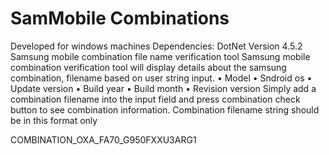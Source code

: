 # SamMobile Combinations
Developed for windows machines 
Dependencies:
  DotNet Version 4.5.2
Samsung mobile combination file name verification tool
Samsung mobile combination verification tool will display details about the samsung combination,
filename based on user string input.
  • Model
  • Sndroid os
  • Update version
  • Build year
  • Build month
  • Revision version
Simply add a combination filename into the input field and press combination check button to see combination information.
Combination filename string should be in this format only 

COMBINATION_OXA_FA70_G950FXXU3ARG1
